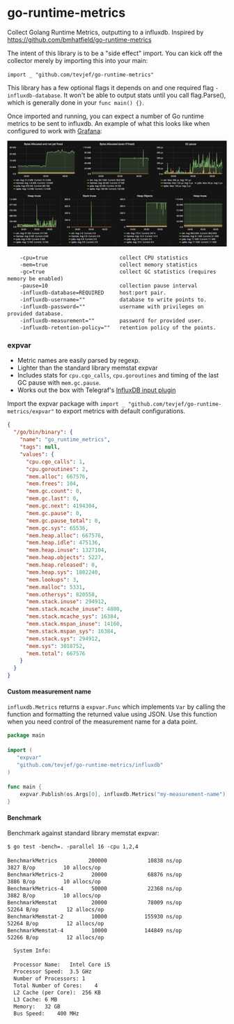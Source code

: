 # go-runtime-metrics
Collect Golang Runtime Metrics, outputting to a influxdb. Inspired by https://github.com/bmhatfield/go-runtime-metrics

The intent of this library is to be a "side effect" import. You can kick off the collector merely by importing this into your main:

`import _ "github.com/tevjef/go-runtime-metrics"`

This library has a few optional flags it depends on and one required flag `-influxdb-database`. It won't be able to output stats until you call flag.Parse(), 
which is generally done in your `func main() {}`.

Once imported and running, you can expect a number of Go runtime metrics to be sent to influxdb. 
An example of what this looks like when configured to work with [Grafana](http://grafana.org/):

<a href=""><img src="grafana.png" alt="Grafana"/></a>

```
	-cpu=true 		                collect CPU statistics
	-mem=true			            collect memory statistics
	-gc=true 			            collect GC statistics (requires memory be enabled)
	-pause=10 		                collection pause interval
	-influxdb-database=REQUIRED 	host:port pair.
	-influxdb-username="" 		    database to write points to.
	-influxdb-password="" 		    username with privileges on provided database.
	-influxdb-measurement="" 	    password for provided user.
	-influxdb-retention-policy="" 	retention policy of the points.
```
### expvar

* Metric names are easily parsed by regexp.
* Lighter than the standard library memstat expvar
* Includes stats for `cpu.cgo_calls`, `cpu.goroutines` and timing of the last GC pause with `mem.gc.pause`.
* Works out the box with Telegraf's [InfluxDB input plugin](https://github.com/influxdata/telegraf/tree/master/plugins/inputs/influxdb)

Import the expvar package with `import _ "github.com/tevjef/go-runtime-metrics/expvar"` to export metrics with default configurations.
```json
{
  "/go/bin/binary": {
    "name": "go_runtime_metrics",
    "tags": null,
    "values": {
      "cpu.cgo_calls": 1,
      "cpu.goroutines": 2,
      "mem.alloc": 667576,
      "mem.frees": 104,
      "mem.gc.count": 0,
      "mem.gc.last": 0,
      "mem.gc.next": 4194304,
      "mem.gc.pause": 0,
      "mem.gc.pause_total": 0,
      "mem.gc.sys": 65536,
      "mem.heap.alloc": 667576,
      "mem.heap.idle": 475136,
      "mem.heap.inuse": 1327104,
      "mem.heap.objects": 5227,
      "mem.heap.released": 0,
      "mem.heap.sys": 1802240,
      "mem.lookups": 3,
      "mem.malloc": 5331,
      "mem.othersys": 820558,
      "mem.stack.inuse": 294912,
      "mem.stack.mcache_inuse": 4800,
      "mem.stack.mcache_sys": 16384,
      "mem.stack.mspan_inuse": 14160,
      "mem.stack.mspan_sys": 16384,
      "mem.stack.sys": 294912,
      "mem.sys": 3018752,
      "mem.total": 667576
    }
  }
}
```

#### Custom measurement name

`influxdb.Metrics` returns a `expvar.Func` which implements `Var` by calling the function
and formatting the returned value using JSON. Use this function when you need control of the measurement name for a
data point.

```go
package main

import (
   "expvar"
   "github.com/tevjef/go-runtime-metrics/influxdb"
)

func main {
    expvar.Publish(os.Args[0], influxdb.Metrics("my-measurement-name"))
}
```

#### Benchmark

Benchmark against standard library memstat expvar: 
```
$ go test -bench=. -parallel 16 -cpu 1,2,4

BenchmarkMetrics          200000             10838 ns/op            3827 B/op         10 allocs/op
BenchmarkMetrics-2         20000             68876 ns/op            3886 B/op         10 allocs/op
BenchmarkMetrics-4         50000             22368 ns/op            3882 B/op         10 allocs/op
BenchmarkMemstat           20000             78009 ns/op           52264 B/op         12 allocs/op
BenchmarkMemstat-2         10000            155930 ns/op           52264 B/op         12 allocs/op
BenchmarkMemstat-4         10000            144849 ns/op           52266 B/op         12 allocs/op

```


```
  System Info: 

  Processor Name:	Intel Core i5
  Processor Speed:	3.5 GHz
  Number of Processors:	1
  Total Number of Cores:	4
  L2 Cache (per Core):	256 KB
  L3 Cache:	6 MB
  Memory:	32 GB
  Bus Speed:	400 MHz

```